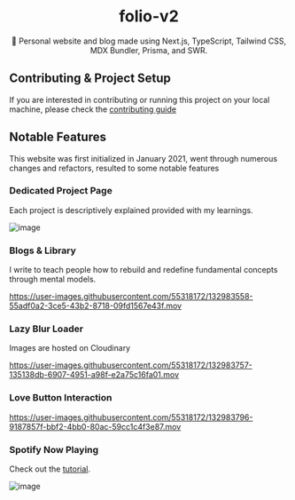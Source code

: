<div align="center">
  <h1>folio-v2</h1>
  <p>💠 Personal website and blog made using Next.js, TypeScript, Tailwind CSS, MDX Bundler, Prisma, and SWR.</p>
</div>

## Contributing & Project Setup

If you are interested in contributing or running this project on your local machine, please check the [contributing guide](CONTRIBUTING.md)

## Notable Features

This website was first initialized in January 2021, went through numerous changes and refactors, resulted to some notable features

### Dedicated Project Page

Each project is descriptively explained provided with my learnings.

![image](https://user-images.githubusercontent.com/55318172/132983591-63e495f1-fc5a-48d0-9e0a-ef3dddba6cad.png)

### Blogs & Library

I write to teach people how to rebuild and redefine fundamental concepts through mental models.

https://user-images.githubusercontent.com/55318172/132983558-55adf0a2-3ce5-43b2-8718-09fd1567e43f.mov

### Lazy Blur Loader

Images are hosted on Cloudinary

https://user-images.githubusercontent.com/55318172/132983757-135138db-6907-4951-a98f-e2a75c16fa01.mov

### Love Button Interaction

https://user-images.githubusercontent.com/55318172/132983796-9187857f-bbf2-4bb0-80ac-59cc1c4f3e87.mov

### Spotify Now Playing

Check out the [tutorial](https://theodorusclarence.com/blog/spotify-now-playing).

![image](https://user-images.githubusercontent.com/55318172/132983710-000cc6c8-a466-4314-ad3f-656d9dc1a1e4.png)
